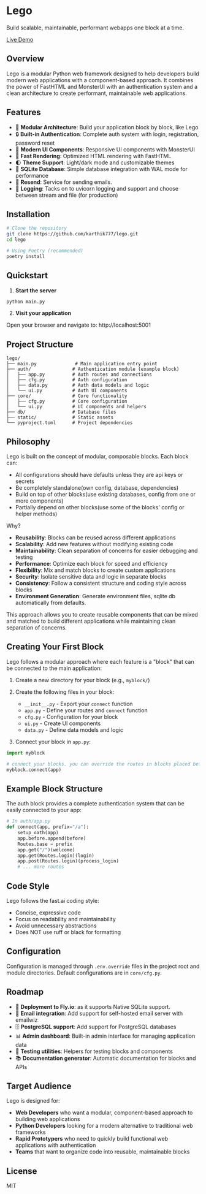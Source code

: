 # Lego

Build scalable, maintainable, performant webapps one block at a time.

[Live Demo](https://lego-blocks.vercel.app/)

## Overview

Lego is a modular Python web framework designed to help developers build modern web applications with a component-based approach. It combines the power of FastHTML and MonsterUI with an authentication system and a clean architecture to create performant, maintainable web applications.

## Features

- 🧩 **Modular Architecture**: Build your application block by block, like Lego
- 🔒 **Built-in Authentication**: Complete auth system with login, registration, password reset
- 🎨 **Modern UI Components**: Responsive UI components with MonsterUI
- 🚀 **Fast Rendering**: Optimized HTML rendering with FastHTML
- 🌓 **Theme Support**: Light/dark mode and customizable themes
- 💾 **SQLite Database**: Simple database integration with WAL mode for performance
- 📨 **Resend**: Service for sending emails.
- 📝 **Logging**: Tacks on to uvicorn logging and support and choose between stream and file (for production)


## Installation

```bash
# Clone the repository
git clone https://github.com/karthik777/lego.git
cd lego

# Using Poetry (recommended)
poetry install
```

## Quickstart

1. **Start the server**

```bash
python main.py
```

2. **Visit your application**

Open your browser and navigate to: http://localhost:5001

## Project Structure

```
lego/
├── main.py              # Main application entry point
├── auth/               # Authentication module (example block)
│   ├── app.py          # Auth routes and connections
│   ├── cfg.py          # Auth configuration
│   ├── data.py         # Auth data models and logic
│   └── ui.py           # Auth UI components
├── core/               # Core functionality
│   ├── cfg.py          # Core configuration
│   └── ui.py           # UI components and helpers
├── db/                 # Database files
├── static/             # Static assets
└── pyproject.toml      # Project dependencies
```

## Philosophy

Lego is built on the concept of modular, composable blocks. Each block can:

- All configurations should have defaults unless they are api keys or secrets
- Be completely standalone(own config, database, dependencies)
- Build on top of other blocks(use existing databases, config from one or more components)
- Partially depend on other blocks(use some of the blocks' config or helper methods)

Why?

- **Reusability**: Blocks can be reused across different applications
- **Scalability**: Add new features without modifying existing code
- **Maintainability**: Clean separation of concerns for easier debugging and testing
- **Performance**: Optimize each block for speed and efficiency
- **Flexibility**: Mix and match blocks to create custom applications
- **Security**: Isolate sensitive data and logic in separate blocks
- **Consistency**: Follow a consistent structure and coding style across blocks
- **Environment Generation**: Generate environment files, sqlite db automatically from defaults. 

This approach allows you to create reusable components that can be mixed and matched to build different applications while maintaining clean separation of concerns.

## Creating Your First Block

Lego follows a modular approach where each feature is a "block" that can be connected to the main application:

1. Create a new directory for your block (e.g., `myblock/`)
2. Create the following files in your block:
   - `__init__.py` - Export your `connect` function
   - `app.py` - Define your routes and `connect` function
   - `cfg.py` - Configuration for your block
   - `ui.py` - Create UI components
   - `data.py` - Define data models and logic

3. Connect your block in `app.py`:

```python
import myblock

# connect your blocks. you can override the routes in blocks placed before the last one
myblock.connect(app)
```

## Example Block Structure

The auth block provides a complete authentication system that can be easily connected to your app:

```python
# In auth/app.py
def connect(app, prefix="/a"):
    setup_oath(app)
    app.before.append(before)
    Routes.base = prefix
    app.get("/")(welcome)
    app.get(Routes.login)(login)
    app.post(Routes.login)(process_login)
    # ... more routes
```

## Code Style

Lego follows the fast.ai coding style:

- Concise, expressive code
- Focus on readability and maintainability
- Avoid unnecessary abstractions
- Does NOT use ruff or black for formatting

## Configuration

Configuration is managed through `.env.override` files in the project root and module directories. Default configurations are in `core/cfg.py`.

## Roadmap
- 🚀 **Deployment to Fly.io**: as it supports Native SQLite support.
- 📨 **Email integration**: Add support for self-hosted email server with emailwiz
- 🗄️ **PostgreSQL support**: Add support for PostgreSQL databases
- 📊 **Admin dashboard**: Built-in admin interface for managing application data
- 🧪 **Testing utilities**: Helpers for testing blocks and components
- 📚 **Documentation generator**: Automatic documentation for blocks and APIs

## Target Audience

Lego is designed for:

- **Web Developers** who want a modular, component-based approach to building web applications
- **Python Developers** looking for a modern alternative to traditional web frameworks
- **Rapid Prototypers** who need to quickly build functional web applications with authentication
- **Teams** that want to organize code into reusable, maintainable blocks

## License

MIT
